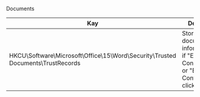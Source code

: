 
Documents

Kay | Details
----| ------
HKCU\Software\Microsoft\Office\15\Word\Security\Trusted Documents\TrustRecords | Stored document information if "Enable Connect" or "Edit Content" clicked 
